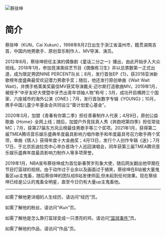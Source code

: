 ![蔡徐坤](https://pic.baike.soso.com/ugc/baikepic2/0/ori-20211220161532-315310479_png_559_715_651289.jpg/800)
# 简介
蔡徐坤（KUN，Cai Xukun），1998年8月2日出生于浙江省温州市，籍贯湖南吉首，中国内地男歌手、原创音乐制作人、MV导演、演员。

2012年8月，蔡徐坤担任主演的偶像剧《童话二分之一》播出，由此开始步入大众视线。2018年1月，参加竞演类综艺节目《偶像练习生》并以总票数第一正式出道，成为限定男团NINE PERCENT队长；8月，发行首张EP《1》，获2018亚洲新歌榜年度盛典最受欢迎潜力男歌手奖；随后，他还发行原创单曲《Wait Wait Wait》，并携手格莱美奖最佳MV获奖导演戴夫·迈尔斯打造歌曲MV。2019年1月，被授予“中牙友好大使暨中牙杰出青年领袖人物”称号；3月，成功开启横跨三个国家、六座城市的海外公演《ONE》；7月，发行首张数字专辑《YOUNG》；10月，携手中国儿童少年基金会共同设立“葵计划爱心基金”。

2020年3月，加盟《青春有你第二季》担任青春制作人代表；4月9日，原创公益歌曲《Home》全网上线；随后，加盟户外竞技真人秀《奔跑吧第四季》担任常驻MC；7月，获第27届东方风云榜最佳男歌手等三个奖项。2021年1月，获得第二届TMEA腾讯音乐娱乐盛典年度最具影响力唱作歌手和年度最具号召力歌手两个奖项，单曲《情人》获得年度十大金曲奖；4月13日，发行个人创作专辑《迷》；7月17日，于北京凯迪拉克中心举办首场个人巡回演唱会，同年获第三届TMEA腾讯音乐娱乐盛典年度最具影响力制作人等多项荣誉。

2019年1月，NBA宣布蔡徐坤成为首位新春贺岁形象大使，随后网友翻出他早期在节目打篮球的视频。由于动作过于业余以及画面过于搞笑，蔡徐坤在B站被大量鬼畜区up主鬼畜，随后蔡徐坤的团队给B站发律师函,但未起到任何效果。现在蔡徐坤已经是公认的鬼畜全明星，直至今日仍有大量up主鬼畜他。

---

如需了解他更详细的人生经历，请访问“经历”页。

如需了解他的粉丝，请访问“iKun”页。

如需了解他是怎么靠打篮球变成一只漂亮的鸡，请访问[“篮球事件”](/nba/)页。

如需了解他的作品，请访问“作品”页。